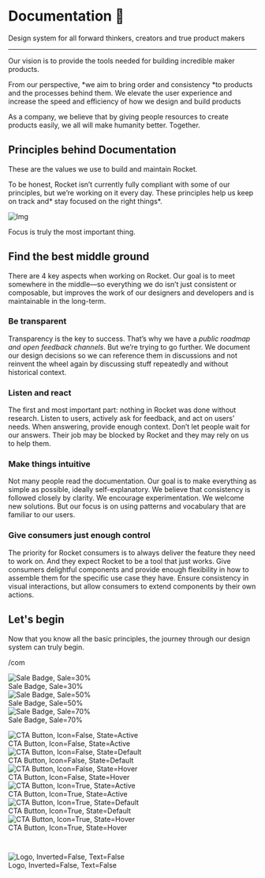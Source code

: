 
# Documentation 🚀

Design system for all forward thinkers, creators and true product makers

---

Our vision is to provide the tools needed for building incredible maker products.

From our perspective, *we aim to bring order and consistency *to products and the processes behind them. We elevate the user experience and increase the speed and efficiency of how we design and build products

As a company, we believe that by giving people resources to create products easily, we all will make humanity better. Together.

## Principles behind Documentation

These are the values we use to build and maintain Rocket.

To be honest, Rocket isn’t currently fully compliant with some of our principles, but we’re working on it every day. These principles help us keep on track and* stay focused on the right things*.

![Img](https://studio-assets.supernova.io/design-systems/14533/9289758a-6300-472a-bbc6-a57098081abf.jpeg?Expires=1990828800&Policy=eyJTdGF0ZW1lbnQiOlt7IlJlc291cmNlIjoiaHR0cHM6Ly9zdHVkaW8tYXNzZXRzLnN1cGVybm92YS5pby9kZXNpZ24tc3lzdGVtcy8xNDUzMy85Mjg5NzU4YS02MzAwLTQ3MmEtYmJjNi1hNTcwOTgwODFhYmYuanBlZyIsIkNvbmRpdGlvbiI6eyJEYXRlTGVzc1RoYW4iOnsiQVdTOkVwb2NoVGltZSI6MTk5MDgyODgwMH19fV19&Signature=E9DL6D-ZtS~4qaH18y5tnHC4gtpQUzZb85NmDFMuezn~MaWHPSumzBv6tXkxGqSgGyKh~9FaYnbfHkcJhU~4F~jdbuY70gbRxUpvnBtyCpz8o0mci-d2A9WoIZ3RGl11izD3c2WMfUaKhSaFlUw8cTGP-9vrqeUi58O2P4zYT9eAeyvOIFzQXgIgljhxiB9mIVU5a4j1vDL8ntJpagEZukKRskOgMrrB4LNQ-nRsvXFF7W5C5EkdoZPZf4jFxcQu2Yj6M9-bqNBXubYMsYYhEXqvqUOAnYVaE59E5PSSe43HKv2gp1ajSJ3ttHtTtCITO8Vyfh1FoTl03Z18ki8iZg__&Key-Pair-Id=APKAJGK34LCCAUR7N6LA)

Focus is truly the most important thing.

## Find the best middle ground

There are 4 key aspects when working on Rocket. Our goal is to meet somewhere in the middle—so everything we do isn’t just consistent or composable, but improves the work of our designers and developers and is maintainable in the long-term.

### Be transparent

Transparency is the key to success. That’s why we have a *public roadmap and open feedback channels*. But we’re trying to go further. We document our design decisions so we can reference them in discussions and not reinvent the wheel again by discussing stuff repeatedly and without historical context.

### Listen and react

The first and most important part: nothing in Rocket was done without research. Listen to users, actively ask for feedback, and act on users’ needs. When answering, provide enough context. Don’t let people wait for our answers. Their job may be blocked by Rocket and they may rely on us to help them.

### Make things intuitive

Not many people read the documentation. Our goal is to make everything as simple as possible, ideally self-explanatory. We believe that consistency is followed closely by clarity. We encourage experimentation. We welcome new solutions. But our focus is on using patterns and vocabulary that are familiar to our users.

### Give consumers just enough control

The priority for Rocket consumers is to always deliver the feature they need to work on. And they expect Rocket to be a tool that just works. Give consumers delightful components and provide enough flexibility in how to assemble them for the specific use case they have. Ensure consistency in visual interactions, but allow consumers to extend components by their own actions.

## Let's begin

Now that you know all the basic principles, the journey through our design system can truly begin.

/com

  
![Sale Badge, Sale=30%](https://studio-assets.supernova.io/design-systems/14533/20bd1347-2296-4cfb-9462-9b952fc0da2a.png?Expires=1990828800&Policy=eyJTdGF0ZW1lbnQiOlt7IlJlc291cmNlIjoiaHR0cHM6Ly9zdHVkaW8tYXNzZXRzLnN1cGVybm92YS5pby9kZXNpZ24tc3lzdGVtcy8xNDUzMy8yMGJkMTM0Ny0yMjk2LTRjZmItOTQ2Mi05Yjk1MmZjMGRhMmEucG5nIiwiQ29uZGl0aW9uIjp7IkRhdGVMZXNzVGhhbiI6eyJBV1M6RXBvY2hUaW1lIjoxOTkwODI4ODAwfX19XX0_&Signature=l0e501aUyHtb21KWIAJDWoz9orVVa55wEaLXfereDYDdAOld5z7q91P8Qt~u7rLLeRtZU0hJU0DtuNYaktg76YIAt3HxMDQn9IQbnrnD73g36-YHR2IV9e6-nndO2WV1Tn5IyY9eGN4Oi9RoVoZi8zta~aT6uHB4vPDaTgoA5mD5XFj657ZYeOVviHlb5N03KLobifoH89fbNyxIsjmKFMmnWvKBzUcDeubOuHmNK3oW9PMHlXzPPCCp0SG5cmehDIP2IwXA3ln1iUZE5lgmEyV4euG96LAbsgTlcgta~rqJsI~aaHMXX1NrMa~vqD0~5v2mpDQR16b4OEdVZlirTQ__&Key-Pair-Id=APKAJGK34LCCAUR7N6LA)  
Sale Badge, Sale=30%  
![Sale Badge, Sale=50%](https://studio-assets.supernova.io/design-systems/14533/fceac53b-9e20-45a4-87f0-99ec540aced8.png?Expires=1990828800&Policy=eyJTdGF0ZW1lbnQiOlt7IlJlc291cmNlIjoiaHR0cHM6Ly9zdHVkaW8tYXNzZXRzLnN1cGVybm92YS5pby9kZXNpZ24tc3lzdGVtcy8xNDUzMy9mY2VhYzUzYi05ZTIwLTQ1YTQtODdmMC05OWVjNTQwYWNlZDgucG5nIiwiQ29uZGl0aW9uIjp7IkRhdGVMZXNzVGhhbiI6eyJBV1M6RXBvY2hUaW1lIjoxOTkwODI4ODAwfX19XX0_&Signature=e1mu84s021uy53HLSOylBGH0g-eOSLroXNlVzzrQUp8Ol4xAEYomcxuKrIZfNV-IPbegcqFGUd~GEX7mGdwsPNy1zD0nXz914eTAFpTs7uNDyWhh3pHMZ59IOZQwFK1K5bRSsq5RXMdnJjF648oFT-KPKqaEFCNlDh9Ff07N6TCxDQS9wd1QPwG~njfJBa4El9cMfUDvK7bNae3kSNlvck0ZIwKkbQuKYndVYHJ~hKWXv2hiepSq-TaSs9zOl6qpZisabdw2UQg2gBoKDwXM~GKeSA9GmdsBbiXTC3CjdQY~z-JOBo4L3hzETeMlFB65~qyb9Siu3DZxyPAAC4~HmA__&Key-Pair-Id=APKAJGK34LCCAUR7N6LA)  
Sale Badge, Sale=50%  
![Sale Badge, Sale=70%](https://studio-assets.supernova.io/design-systems/14533/e9a7927b-3e06-4e49-82d1-72fd3680542c.png?Expires=1990828800&Policy=eyJTdGF0ZW1lbnQiOlt7IlJlc291cmNlIjoiaHR0cHM6Ly9zdHVkaW8tYXNzZXRzLnN1cGVybm92YS5pby9kZXNpZ24tc3lzdGVtcy8xNDUzMy9lOWE3OTI3Yi0zZTA2LTRlNDktODJkMS03MmZkMzY4MDU0MmMucG5nIiwiQ29uZGl0aW9uIjp7IkRhdGVMZXNzVGhhbiI6eyJBV1M6RXBvY2hUaW1lIjoxOTkwODI4ODAwfX19XX0_&Signature=kUSK3jtxW0GzcPL9BRnWSgULz0X6ua35ERCPWGFy636UXLqLZVp4UpOjo2b0-EOyXcwZ6tFPIuzEY8lEClC29~ieVzOdo4monc-uXWfq2LDrOoiM07QsOgdqzshOnWpdrAT9TjsFK2jWXb14TPYtMKVaJhHdY2uPjn7bnwm311jl49FJtiyFgOBaTijXnziKa5jkyDb0myRNA2xAitr1i~UHuPIZqPJxymQPWw9QiWs17I9ORkuRF~GHQCt3TR-KHISJ2m7yomjq3HhrYrmcHOzrIOwTC8hfovOF3NSh17A2p0QAm3Uo-o8O7cy4j1i7SF7xIsm3~byvmKNHZJqNAQ__&Key-Pair-Id=APKAJGK34LCCAUR7N6LA)  
Sale Badge, Sale=70%  


  
![CTA Button, Icon=False, State=Active](https://studio-assets.supernova.io/design-systems/14533/f3006c56-2010-4232-9ec0-b243cf4648b5.png?Expires=1990828800&Policy=eyJTdGF0ZW1lbnQiOlt7IlJlc291cmNlIjoiaHR0cHM6Ly9zdHVkaW8tYXNzZXRzLnN1cGVybm92YS5pby9kZXNpZ24tc3lzdGVtcy8xNDUzMy9mMzAwNmM1Ni0yMDEwLTQyMzItOWVjMC1iMjQzY2Y0NjQ4YjUucG5nIiwiQ29uZGl0aW9uIjp7IkRhdGVMZXNzVGhhbiI6eyJBV1M6RXBvY2hUaW1lIjoxOTkwODI4ODAwfX19XX0_&Signature=SLY8~j5XKeiLLvj9KNTAWBr5CSLGXHBXCeCCEDJppgrRxUio6uChCOBVPZ~zgz76-yb9UONM9I7y8~AtrC8QamiYDrZhODqmUwXSP6r1~bACVdwlQ4xl70hwdkJSp04yfELNZusHqY9Yan6WI1dmm0s5fUK4tWuxK6irDkl-d3T6MWdI3Hs426XgU~6rDjraN9Z7irtP588l5k7ORcLzOSG8FGhYN4p3EgBkhBhAyCziYJ8e01u-CZCgyyqcyaM0AYSqS-pKhBVR~XWu9RgAG5ZXLU6BSOss57Ig-VAPNVuIxQT4ZwEvf96LLD6X5UMSqKhHU8bVT6yHEab-TZ8CBg__&Key-Pair-Id=APKAJGK34LCCAUR7N6LA)  
CTA Button, Icon=False, State=Active  
![CTA Button, Icon=False, State=Default](https://studio-assets.supernova.io/design-systems/14533/1d06f984-5653-43c2-b9ee-680da657d39c.png?Expires=1990828800&Policy=eyJTdGF0ZW1lbnQiOlt7IlJlc291cmNlIjoiaHR0cHM6Ly9zdHVkaW8tYXNzZXRzLnN1cGVybm92YS5pby9kZXNpZ24tc3lzdGVtcy8xNDUzMy8xZDA2Zjk4NC01NjUzLTQzYzItYjllZS02ODBkYTY1N2QzOWMucG5nIiwiQ29uZGl0aW9uIjp7IkRhdGVMZXNzVGhhbiI6eyJBV1M6RXBvY2hUaW1lIjoxOTkwODI4ODAwfX19XX0_&Signature=WpGWF-QtsGLE5EISHZWgu~-qWnOHmfA-WlAAnuypE7hT6RrCFg3kBn9QmGV1tFT7dw9JbGraNL0fvXHKgifbrHyM5RqKLb9qLzx1x9m~u-GLoZgqZ3alJliDNBvUfcxTKV1NWcy-ZGBhxDRHstxSdybJwry7ZsX7mpczsWtoDCkN-ieqVyN0bSkzfa8WGNCaU9mJLvSsaJ-pkqZpVtgwVsykbSk-7h229pM2p69r7NFpZ9z3KDPzD3T9S8~g614HXYsR1WQyvA6FhrPuCuA--XLvxZomDAG1kVGr3qFH1oRt9PTLnuvkEQ~elLn3QHJ8izRf9RIURQi1mb-bGq4VOA__&Key-Pair-Id=APKAJGK34LCCAUR7N6LA)  
CTA Button, Icon=False, State=Default  
![CTA Button, Icon=False, State=Hover](https://studio-assets.supernova.io/design-systems/14533/f6423ae2-1d08-46dc-a4f0-e6bdaca4bd10.png?Expires=1990828800&Policy=eyJTdGF0ZW1lbnQiOlt7IlJlc291cmNlIjoiaHR0cHM6Ly9zdHVkaW8tYXNzZXRzLnN1cGVybm92YS5pby9kZXNpZ24tc3lzdGVtcy8xNDUzMy9mNjQyM2FlMi0xZDA4LTQ2ZGMtYTRmMC1lNmJkYWNhNGJkMTAucG5nIiwiQ29uZGl0aW9uIjp7IkRhdGVMZXNzVGhhbiI6eyJBV1M6RXBvY2hUaW1lIjoxOTkwODI4ODAwfX19XX0_&Signature=KRMaZRoirfxHm2eiYFoVUt6AzUcnxu5WZ76q9ldGnRQxynkd2K2WF3vR1S44XMehlguTDLWQfu4l5CCkbEHI2ProWNGDrfpaNMWhgJLNYHHIMIaRYoqjoNwktGOakT228eBYELAnw5UBwN9a6TYIp6VpxbV7T6iQ-v5VCLPxbw~O-dv3vNqdiwxLNGlJWVsaVsqrzLAh0ICTe-q8Jit1GuQN5kMofGI97RoBvgyazFHNdK7ILZnKnb5Q-cpEQ3iAlrEYnNHYvY61I6kqRBll2rCZJ3kEs~YsyWXOJev0wfihiWsE1GpTsgPJvJvRkEZm-nwD5WGQzSTe5eNAMRRlQQ__&Key-Pair-Id=APKAJGK34LCCAUR7N6LA)  
CTA Button, Icon=False, State=Hover  
![CTA Button, Icon=True, State=Active](https://studio-assets.supernova.io/design-systems/14533/7efef7f7-372f-4d77-9535-4c71a953a0b2.png?Expires=1990828800&Policy=eyJTdGF0ZW1lbnQiOlt7IlJlc291cmNlIjoiaHR0cHM6Ly9zdHVkaW8tYXNzZXRzLnN1cGVybm92YS5pby9kZXNpZ24tc3lzdGVtcy8xNDUzMy83ZWZlZjdmNy0zNzJmLTRkNzctOTUzNS00YzcxYTk1M2EwYjIucG5nIiwiQ29uZGl0aW9uIjp7IkRhdGVMZXNzVGhhbiI6eyJBV1M6RXBvY2hUaW1lIjoxOTkwODI4ODAwfX19XX0_&Signature=d8-YlNUXJeikXG3PEw1h~F~ZaBwXMWuGN5MjTmpL3qtUhMK~ZPvwLHngCZXIgEB0pnJKrf2YVedNr164pIlufuOdWmUjfE8jzcfOMlMgzQM7rHQgdV4~9j9ph68M~oVapUB~cHalSt-mNI2PKseZ9UpU5NazPB7oFEwcS3KgR4lOsLgqMfLx26~l7V6h-sSFnMT~KGMmsbqSyEWLudxeF58WHP-yNQ0M87qCO5ILzypsScdK-bL3iRAwlc3zhf9KzTUm5ZL252mPxIS-fZ~xQTeutJGsgPg2LOvMEtWYmmLF8DcfR9wViY46WV8YtMunKNqnU4UOhPSRm9O9ZBKc-g__&Key-Pair-Id=APKAJGK34LCCAUR7N6LA)  
CTA Button, Icon=True, State=Active  
![CTA Button, Icon=True, State=Default](https://studio-assets.supernova.io/design-systems/14533/ad81999f-b503-4fa5-9d07-0d5cc9e62733.png?Expires=1990828800&Policy=eyJTdGF0ZW1lbnQiOlt7IlJlc291cmNlIjoiaHR0cHM6Ly9zdHVkaW8tYXNzZXRzLnN1cGVybm92YS5pby9kZXNpZ24tc3lzdGVtcy8xNDUzMy9hZDgxOTk5Zi1iNTAzLTRmYTUtOWQwNy0wZDVjYzllNjI3MzMucG5nIiwiQ29uZGl0aW9uIjp7IkRhdGVMZXNzVGhhbiI6eyJBV1M6RXBvY2hUaW1lIjoxOTkwODI4ODAwfX19XX0_&Signature=WW2MYOv-nh7BPKZoCKtJ6HMfnNvIoyx8lYmYFoHaGQQSoNjjilfHWZ1SZ--K00zzT4OaYiLGzfmCFZiTiGEGjZHjreHasbSIqJGvtIm32BkmXjSHY7P4ZYZADiynaF4WRuMg8W2xWyHN7hzi41nqWCIcm2AqSlecxDLLcI-ACb~BImqXkBzhiC8AfazztgkKyXOoKWG61Da2wqdTYef-vhDwHAVXI--0kujHRpif~YlipR3nDAq0pu0DXi3rzErvoEUMYxlFUwojp7QkoXe~-g4vAPG-oTwkynUMJ5TE5AxeFWc0y~Jdw0JjW5s-EtKDyISrJhTtpAQrsnZCSK7pWg__&Key-Pair-Id=APKAJGK34LCCAUR7N6LA)  
CTA Button, Icon=True, State=Default  
![CTA Button, Icon=True, State=Hover](https://studio-assets.supernova.io/design-systems/14533/677de1a2-306d-42d7-856e-117bd233cc5f.png?Expires=1990828800&Policy=eyJTdGF0ZW1lbnQiOlt7IlJlc291cmNlIjoiaHR0cHM6Ly9zdHVkaW8tYXNzZXRzLnN1cGVybm92YS5pby9kZXNpZ24tc3lzdGVtcy8xNDUzMy82NzdkZTFhMi0zMDZkLTQyZDctODU2ZS0xMTdiZDIzM2NjNWYucG5nIiwiQ29uZGl0aW9uIjp7IkRhdGVMZXNzVGhhbiI6eyJBV1M6RXBvY2hUaW1lIjoxOTkwODI4ODAwfX19XX0_&Signature=MIsIp-l4yhYePD4NK4VwH-6XrHY25uu5WSfXCZdP52UKd5FPOVgyN6NnRiNfvhjdhlh~sJv6adktLjgRSj00Y60ku8ltYzc7gs3WFdL1pE6236h6Q0wztpLibUa3Hjmk~1ICsvp7t65TvfqWzG-pAncyZHsESYnESmzzwNWeK5pymO6gn3xZMTypFvPlaVHKinBVyPTW1XoQgmxGVMs4ia6NdhVOnC2-5ZfUocRpj3sS5nXjttI9u9S3-y2H~ZHhKlYfL4LqGYUuDrfIg00MpbrT5DX-VVCUWcPXufbxEWm6GaUFHQ9ivY8FyYgFU0Zaabq1-5QYjVzfq9UATjm3kQ__&Key-Pair-Id=APKAJGK34LCCAUR7N6LA)  
CTA Button, Icon=True, State=Hover  


```javascript  
  
```

  
![Logo, Inverted=False, Text=False](https://studio-assets.supernova.io/design-systems/14533/f75f9fe6-36f1-41e8-b6ca-4354a4392e7b.png?Expires=1990828800&Policy=eyJTdGF0ZW1lbnQiOlt7IlJlc291cmNlIjoiaHR0cHM6Ly9zdHVkaW8tYXNzZXRzLnN1cGVybm92YS5pby9kZXNpZ24tc3lzdGVtcy8xNDUzMy9mNzVmOWZlNi0zNmYxLTQxZTgtYjZjYS00MzU0YTQzOTJlN2IucG5nIiwiQ29uZGl0aW9uIjp7IkRhdGVMZXNzVGhhbiI6eyJBV1M6RXBvY2hUaW1lIjoxOTkwODI4ODAwfX19XX0_&Signature=EQgF6re-41WAxbzMuAkK0hYDORzboGPPZ3~DW2xf7M9NOkejyUc3lB0kFYKAuUNPW-kfeWP67aJxYOXEdJC-Yl0CdTTq7gv-KK2mwAhqIWh6zuOaEpOpcgbPnZWWpc4KiZiLhPBagnLSpynuRtNt6YpwcPq4yCgC6Byf9MFCDAGRw4UvsIaz09umAaiSIm0zs7xRAEF-PWjGujpKSytCtUfF8YIybdj0hbjY5RM4fsCwtsIhcaGJFvIFO17CMRebb6-IzC2zozwilx6AUUJu4jR4awCk-2Z43ZUrd6uoVQUv2NKAAROkWa9PZ0uFMhJ2VU7npwhqWKz6VMrFY1oV1A__&Key-Pair-Id=APKAJGK34LCCAUR7N6LA)  
Logo, Inverted=False, Text=False  


  
  
